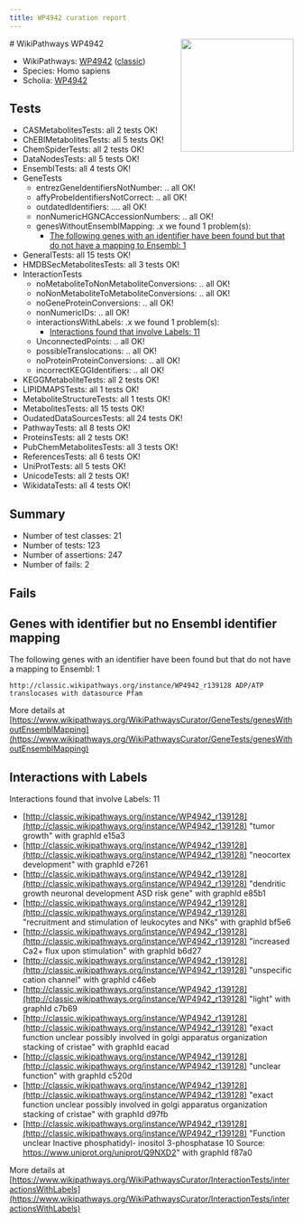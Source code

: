 ```yaml
---
title: WP4942 curation report
---
```


<img style="float: right; width: 200px" src="https://upload.wikimedia.org/wikipedia/commons/thumb/8/83/Wplogo_with_text_500.png/640px-Wplogo_with_text_500.png" />
# WikiPathways WP4942

* WikiPathways: [WP4942](https://wikipathways.org/pathways/WP4942) ([classic](https://classic.wikipathways.org/instance/WP4942))
* Species: Homo sapiens
* Scholia: [WP4942](https://scholia.toolforge.org/wikipathways/WP4942)
## Tests
* CASMetabolitesTests: all 2 tests OK!
* ChEBIMetabolitesTests: all 5 tests OK!
* ChemSpiderTests: all 2 tests OK!
* DataNodesTests: all 5 tests OK!
* EnsemblTests: all 4 tests OK!
* GeneTests
    * entrezGeneIdentifiersNotNumber: .. all OK!
    * affyProbeIdentifiersNotCorrect: .. all OK!
    * outdatedIdentifiers: .... all OK!
    * nonNumericHGNCAccessionNumbers: .. all OK!
    * genesWithoutEnsemblMapping: .x we found 1 problem(s):
        * [The following genes with an identifier have been found but that do not have a mapping to Ensembl: 1](#40286d83)
* GeneralTests: all 15 tests OK!
* HMDBSecMetabolitesTests: all 3 tests OK!
* InteractionTests
    * noMetaboliteToNonMetaboliteConversions: .. all OK!
    * noNonMetaboliteToMetaboliteConversions: .. all OK!
    * noGeneProteinConversions: .. all OK!
    * nonNumericIDs: .. all OK!
    * interactionsWithLabels: .x we found 1 problem(s):
        * [Interactions found that involve Labels: 11](#fe97a8b9)
    * UnconnectedPoints: .. all OK!
    * possibleTranslocations: .. all OK!
    * noProteinProteinConversions: .. all OK!
    * incorrectKEGGIdentifiers: .. all OK!
* KEGGMetaboliteTests: all 2 tests OK!
* LIPIDMAPSTests: all 1 tests OK!
* MetaboliteStructureTests: all 1 tests OK!
* MetabolitesTests: all 15 tests OK!
* OudatedDataSourcesTests: all 24 tests OK!
* PathwayTests: all 8 tests OK!
* ProteinsTests: all 2 tests OK!
* PubChemMetabolitesTests: all 3 tests OK!
* ReferencesTests: all 6 tests OK!
* UniProtTests: all 5 tests OK!
* UnicodeTests: all 2 tests OK!
* WikidataTests: all 4 tests OK!


## Summary

* Number of test classes: 21
* Number of tests: 123
* Number of assertions: 247
* Number of fails: 2

## Fails

<a name="40286d83" />

## Genes with identifier but no Ensembl identifier mapping

The following genes with an identifier have been found but that do not have a mapping to Ensembl: 1
```
http://classic.wikipathways.org/instance/WP4942_r139128 ADP/ATP translocases with datasource Pfam
```

More details at [https://www.wikipathways.org/WikiPathwaysCurator/GeneTests/genesWithoutEnsemblMapping](https://www.wikipathways.org/WikiPathwaysCurator/GeneTests/genesWithoutEnsemblMapping)

<a name="fe97a8b9" />

## Interactions with Labels

Interactions found that involve Labels: 11

* [http://classic.wikipathways.org/instance/WP4942_r139128](http://classic.wikipathways.org/instance/WP4942_r139128) "tumor growth" with graphId e15a3
* [http://classic.wikipathways.org/instance/WP4942_r139128](http://classic.wikipathways.org/instance/WP4942_r139128) "neocortex 
development" with graphId e7261
* [http://classic.wikipathways.org/instance/WP4942_r139128](http://classic.wikipathways.org/instance/WP4942_r139128) "dendritic growth
neuronal 
development
ASD risk gene" with graphId e85b1
* [http://classic.wikipathways.org/instance/WP4942_r139128](http://classic.wikipathways.org/instance/WP4942_r139128) "recruitment and 
stimulation of
leukocytes and NKs" with graphId bf5e6
* [http://classic.wikipathways.org/instance/WP4942_r139128](http://classic.wikipathways.org/instance/WP4942_r139128) "increased Ca2+ flux
upon stimulation" with graphId b6d27
* [http://classic.wikipathways.org/instance/WP4942_r139128](http://classic.wikipathways.org/instance/WP4942_r139128) "unspecific 
cation channel" with graphId c46eb
* [http://classic.wikipathways.org/instance/WP4942_r139128](http://classic.wikipathways.org/instance/WP4942_r139128) "light" with graphId c7b69
* [http://classic.wikipathways.org/instance/WP4942_r139128](http://classic.wikipathways.org/instance/WP4942_r139128) "exact function unclear
possibly involved in golgi
apparatus organization
stacking of cristae" with graphId eacad
* [http://classic.wikipathways.org/instance/WP4942_r139128](http://classic.wikipathways.org/instance/WP4942_r139128) "unclear 
function" with graphId c520d
* [http://classic.wikipathways.org/instance/WP4942_r139128](http://classic.wikipathways.org/instance/WP4942_r139128) "exact function unclear
possibly involved in golgi
apparatus organization
stacking of cristae" with graphId d97fb
* [http://classic.wikipathways.org/instance/WP4942_r139128](http://classic.wikipathways.org/instance/WP4942_r139128) "Function unclear
Inactive phosphatidyl-
inositol 3-phosphatase 10
Source: https://www.uniprot.org/uniprot/Q9NXD2" with graphId f87a0


More details at [https://www.wikipathways.org/WikiPathwaysCurator/InteractionTests/interactionsWithLabels](https://www.wikipathways.org/WikiPathwaysCurator/InteractionTests/interactionsWithLabels)

